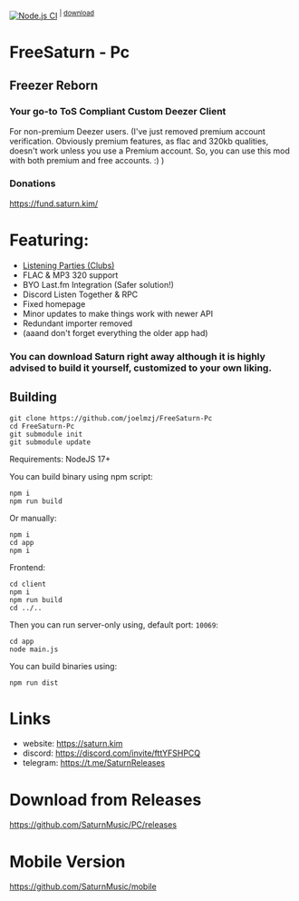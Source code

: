 [![Node.js CI](https://github.com/SaturnMusic/PC/actions/workflows/main.yml/badge.svg)](https://github.com/SaturnMusic/PC/actions/workflows/main.yml)
<sup> | [download](https://nightly.link/SaturnMusic/PC/workflows/main/main?preview) </sup>

# FreeSaturn - Pc
## Freezer Reborn
### Your go-to **ToS Compliant** Custom Deezer Client

 For non-premium Deezer users.
(I've just removed premium account verification. Obviously premium features, as flac and 320kb qualities, doesn't work unless you use a Premium account. So, you can use this mod with both premium and free accounts. :)  )

### Donations
https://fund.saturn.kim/

# Featuring:
- [Listening Parties (Clubs)](https://clubs.saturn.kim)
- FLAC & MP3 320 support
- BYO Last.fm Integration (Safer solution!)
- Discord Listen Together & RPC
- Fixed homepage
- Minor updates to make things work with newer API
- Redundant importer removed
- (aaand don't forget everything the older app had)

### You can download Saturn right away although it is highly advised to build it yourself, customized to your own liking.

## Building

```
git clone https://github.com/joelmzj/FreeSaturn-Pc
cd FreeSaturn-Pc
git submodule init 
git submodule update
```

Requirements: NodeJS 17+  

You can build binary using npm script:
```
npm i 
npm run build
```

Or manually:

```
npm i
cd app
npm i 
```

Frontend:

```
cd client
npm i 
npm run build
cd ../..
```

Then you can run server-only using, default port: `10069`: 

```
cd app
node main.js
```

You can build binaries using:

```
npm run dist
```

# Links
- website: https://saturn.kim
- discord: https://discord.com/invite/fttYFSHPCQ
- telegram: https://t.me/SaturnReleases

# Download from Releases
https://github.com/SaturnMusic/PC/releases

# Mobile Version
https://github.com/SaturnMusic/mobile
